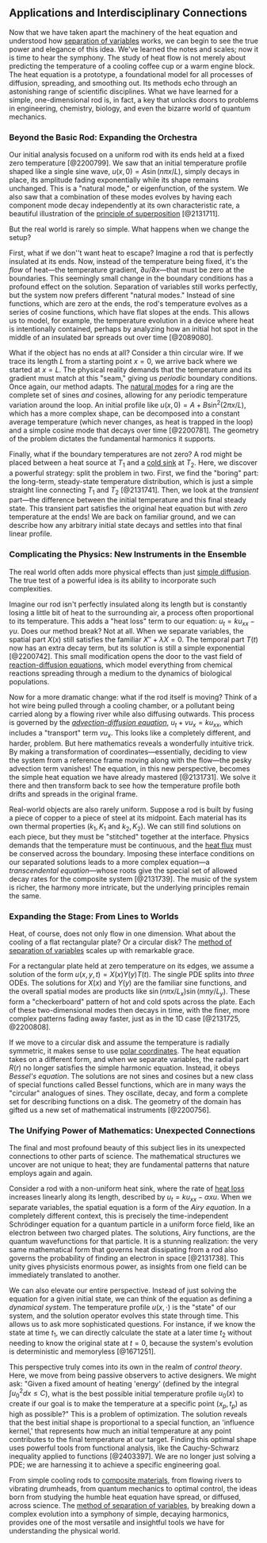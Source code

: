 ## Applications and Interdisciplinary Connections

Now that we have taken apart the machinery of the heat equation and understood how [separation of variables](@article_id:148222) works, we can begin to see the true power and elegance of this idea. We've learned the notes and scales; now it is time to hear the symphony. The study of heat flow is not merely about predicting the temperature of a cooling coffee cup or a warm engine block. The heat equation is a prototype, a foundational model for all processes of diffusion, spreading, and smoothing out. Its methods echo through an astonishing range of scientific disciplines. What we have learned for a simple, one-dimensional rod is, in fact, a key that unlocks doors to problems in engineering, chemistry, biology, and even the bizarre world of quantum mechanics.

### Beyond the Basic Rod: Expanding the Orchestra

Our initial analysis focused on a uniform rod with its ends held at a fixed zero temperature [@2200799]. We saw that an initial temperature profile shaped like a single sine wave, $u(x,0) = A \sin(n\pi x/L)$, simply decays in place, its amplitude fading exponentially while its shape remains unchanged. This is a "natural mode," or eigenfunction, of the system. We also saw that a combination of these modes evolves by having each component mode decay independently at its own characteristic rate, a beautiful illustration of the [principle of superposition](@article_id:147588) [@2131711].

But the real world is rarely so simple. What happens when we change the setup?

First, what if we don''t want heat to escape? Imagine a rod that is perfectly insulated at its ends. Now, instead of the temperature being fixed, it's the *flow* of heat—the temperature gradient, $\partial u / \partial x$—that must be zero at the boundaries. This seemingly small change in the boundary conditions has a profound effect on the solution. Separation of variables still works perfectly, but the system now prefers different "natural modes." Instead of sine functions, which are zero at the ends, the rod's temperature evolves as a series of cosine functions, which have flat slopes at the ends. This allows us to model, for example, the temperature evolution in a device where heat is intentionally contained, perhaps by analyzing how an initial hot spot in the middle of an insulated bar spreads out over time [@2089080].

What if the object has no ends at all? Consider a thin circular wire. If we trace its length $L$ from a starting point $x=0$, we arrive back where we started at $x=L$. The physical reality demands that the temperature and its gradient must match at this "seam," giving us *periodic* boundary conditions. Once again, our method adapts. The [natural modes](@article_id:276512) for a ring are the complete set of sines *and* cosines, allowing for any periodic temperature variation around the loop. An initial profile like $u(x,0) = A + B \sin^2(2\pi x/L)$, which has a more complex shape, can be decomposed into a constant average temperature (which never changes, as heat is trapped in the loop) and a simple cosine mode that decays over time [@2200781]. The geometry of the problem dictates the fundamental harmonics it supports.

Finally, what if the boundary temperatures are not zero? A rod might be placed between a heat source at $T_1$ and a [cold sink](@article_id:138923) at $T_2$. Here, we discover a powerful strategy: split the problem in two. First, we find the "boring" part: the long-term, steady-state temperature distribution, which is just a simple straight line connecting $T_1$ and $T_2$ [@2131741]. Then, we look at the *transient* part—the difference between the initial temperature and this final steady state. This transient part satisfies the original heat equation but with *zero* temperature at the ends! We are back on familiar ground, and we can describe how any arbitrary initial state decays and settles into that final linear profile.

### Complicating the Physics: New Instruments in the Ensemble

The real world often adds more physical effects than just [simple diffusion](@article_id:145221). The true test of a powerful idea is its ability to incorporate such complexities.

Imagine our rod isn't perfectly insulated along its length but is constantly losing a little bit of heat to the surrounding air, a process often proportional to its temperature. This adds a "heat loss" term to our equation: $u_t = k u_{xx} - \gamma u$. Does our method break? Not at all. When we separate variables, the spatial part $X(x)$ still satisfies the familiar $X'' + \lambda X = 0$. The temporal part $T(t)$ now has an extra decay term, but its solution is still a simple exponential [@2200742]. This small modification opens the door to the vast field of [reaction-diffusion equations](@article_id:169825), which model everything from chemical reactions spreading through a medium to the dynamics of biological populations.

Now for a more dramatic change: what if the rod itself is moving? Think of a hot wire being pulled through a cooling chamber, or a pollutant being carried along by a flowing river while also diffusing outwards. This process is governed by the *[advection-diffusion equation](@article_id:143508)*, $u_t + v u_x = k u_{xx}$, which includes a "transport" term $v u_x$. This looks like a completely different, and harder, problem. But here mathematics reveals a wonderfully intuitive trick. By making a transformation of coordinates—essentially, deciding to view the system from a reference frame moving along with the flow—the pesky advection term vanishes! The equation, in this new perspective, becomes the simple heat equation we have already mastered [@2131731]. We solve it there and then transform back to see how the temperature profile both drifts and spreads in the original frame.

Real-world objects are also rarely uniform. Suppose a rod is built by fusing a piece of copper to a piece of steel at its midpoint. Each material has its own thermal properties ($k_1, K_1$ and $k_2, K_2$). We can still find solutions on each piece, but they must be "stitched" together at the interface. Physics demands that the temperature must be continuous, and the [heat flux](@article_id:137977) must be conserved across the boundary. Imposing these interface conditions on our separated solutions leads to a more complex equation—a *transcendental equation*—whose roots give the special set of allowed decay rates for the composite system [@2131739]. The music of the system is richer, the harmony more intricate, but the underlying principles remain the same.

### Expanding the Stage: From Lines to Worlds

Heat, of course, does not only flow in one dimension. What about the cooling of a flat rectangular plate? Or a circular disk? The [method of separation of variables](@article_id:196826) scales up with remarkable grace.

For a rectangular plate held at zero temperature on its edges, we assume a solution of the form $u(x,y,t) = X(x)Y(y)T(t)$. The single PDE splits into *three* ODEs. The solutions for $X(x)$ and $Y(y)$ are the familiar sine functions, and the overall spatial modes are products like $\sin(n\pi x/L_x)\sin(m\pi y/L_y)$. These form a "checkerboard" pattern of hot and cold spots across the plate. Each of these two-dimensional modes then decays in time, with the finer, more complex patterns fading away faster, just as in the 1D case [@2131725, @2200808].

If we move to a circular disk and assume the temperature is radially symmetric, it makes sense to use [polar coordinates](@article_id:158931). The heat equation takes on a different form, and when we separate variables, the radial part $R(r)$ no longer satisfies the simple harmonic equation. Instead, it obeys *Bessel's equation*. The solutions are not sines and cosines but a new class of special functions called Bessel functions, which are in many ways the "circular" analogues of sines. They oscillate, decay, and form a complete set for describing functions on a disk. The geometry of the domain has gifted us a new set of mathematical instruments [@2200756].

### The Unifying Power of Mathematics: Unexpected Connections

The final and most profound beauty of this subject lies in its unexpected connections to other parts of science. The mathematical structures we uncover are not unique to heat; they are fundamental patterns that nature employs again and again.

Consider a rod with a non-uniform heat sink, where the rate of [heat loss](@article_id:165320) increases linearly along its length, described by $u_t = k u_{xx} - \alpha x u$. When we separate variables, the spatial equation is a form of the *Airy equation*. In a completely different context, this is precisely the time-independent Schrödinger equation for a quantum particle in a uniform force field, like an electron between two charged plates. The solutions, Airy functions, are the quantum wavefunctions for that particle. It is a stunning realization: the very same mathematical form that governs heat dissipating from a rod also governs the probability of finding an electron in space [@2131738]. This unity gives physicists enormous power, as insights from one field can be immediately translated to another.

We can also elevate our entire perspective. Instead of just solving the equation for a given initial state, we can think of the equation as defining a *dynamical system*. The temperature profile $u(x, \cdot)$ is the "state" of our system, and the solution operator evolves this state through time. This allows us to ask more sophisticated questions. For instance, if we know the state at time $t_1$, we can directly calculate the state at a later time $t_2$ without needing to know the original state at $t=0$, because the system's evolution is deterministic and memoryless [@1671251].

This perspective truly comes into its own in the realm of *control theory*. Here, we move from being passive observers to active designers. We might ask: "Given a fixed amount of heating 'energy' (defined by the integral $\int u_0^2 dx \le C$), what is the best possible initial temperature profile $u_0(x)$ to create if our goal is to make the temperature at a specific point $(x_p, t_p)$ as high as possible?" This is a problem of optimization. The solution reveals that the best initial shape is proportional to a special function, an 'influence kernel,' that represents how much an initial temperature at any point contributes to the final temperature at our target. Finding this optimal shape uses powerful tools from functional analysis, like the Cauchy-Schwarz inequality applied to functions [@2403397]. We are no longer just solving a PDE; we are harnessing it to achieve a specific engineering goal.

From simple cooling rods to [composite materials](@article_id:139362), from flowing rivers to vibrating drumheads, from quantum mechanics to optimal control, the ideas born from studying the humble heat equation have spread, or diffused, across science. The [method of separation of variables](@article_id:196826), by breaking down a complex evolution into a symphony of simple, decaying harmonics, provides one of the most versatile and insightful tools we have for understanding the physical world.